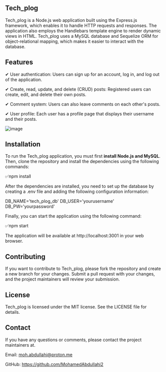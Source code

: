 ## Tech_plog


Tech_plog is a Node.js web application built using the Express.js framework, which enables it to handle HTTP requests and responses. The application also employs the Handlebars template engine to render dynamic views in HTML. Tech_plog uses a MySQL database and Sequelize ORM for object-relational mapping, which makes it easier to interact with the database.

## Features

✔︎ User authentication: Users can sign up for an account, log in, and log out of the application.

✔︎ Create, read, update, and delete (CRUD) posts: Registered users can create, edit, and delete their own posts.

✔︎ Comment system: Users can also leave comments on each other's posts.

✔︎ User profile: Each user has a profile page that displays their username and their posts.

![image](https://user-images.githubusercontent.com/118404373/227828526-7f5672b2-e6f8-4e47-898b-41d036e4a45e.png)


## Installation

To run the Tech_plog application, you must first **install Node.js and MySQL**. Then, clone the repository and install the dependencies using the following commands:

✅npm install

After the dependencies are installed, you need to set up the database by creating a .env file and adding the following configuration information:

DB_NAME='tech_plog_db'
DB_USER='yourusername'
DB_PW='yourpassword'

Finally, you can start the application using the following command:

✅npm start

The application will be available at http://localhost:3001 in your web browser.

## Contributing

If you want to contribute to Tech_plog, please fork the repository and create a new branch for your changes. Submit a pull request with your changes, and the project maintainers will review your submission.

## License
Tech_plog is licensed under the MIT license. See the LICENSE file for details.

## Contact
If you have any questions or comments, please contact the project maintainers at. 

Email: moh.abdullahi@proton.me

GitHub: https://github.com/MohamedAbdullahi2 
